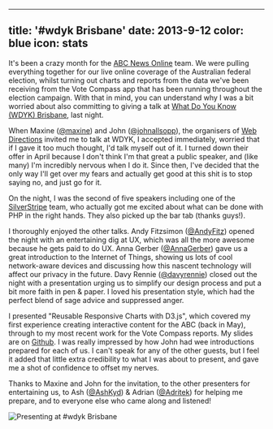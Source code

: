 ----
title: '#wdyk Brisbane'
date: 2013-9-12
color: blue
icon: stats
----

It's been a crazy month for the [ABC News Online](http://www.abc.net.au/news/) team. We were pulling everything together for our live online coverage of the Australian federal election, whilst turning out charts and reports from the data we've been receiving from the Vote Compass app that has been running throughout the election campaign. With that in mind, you can understand why I was a bit worried about also committing to giving a talk at [What Do You Know (WDYK) Brisbane](http://www.webdirections.org/events/wdyk-brisbane/), last night.

When Maxine ([@maxine](https://twitter.com/maxine)) and John ([@johnallsopp](https://twitter.com/johnallsopp)), the organisers of [Web Directions](http://www.webdirections.org/) invited me to talk at WDYK, I accepted immediately, worried that if I gave it too much thought, I'd talk myself out of it. I turned down their offer in April because I don't think I'm that great a public speaker, and (like many) I'm incredibly nervous when I do it. Since then, I've decided that the only way I'll get over my fears and actually get good at this shit is to stop saying no, and just go for it.

On the night, I was the second of five speakers including one of the [SilverStripe](http://www.silverstripe.com.au/) team, who actually got me excited about what can be done with PHP in the right hands. They also picked up the bar tab (thanks guys!).

I thoroughly enjoyed the other talks. Andy Fitzsimon ([@AndyFitz](https://twitter.com/@andyfitz)) opened the night with an entertaining dig at UX, which was all the more awesome because he gets paid to do UX. Anna Gerber ([@AnnaGerber](https://twitter.com/annagerber)) gave us a great introduction to the Internet of Things, showing us lots of cool network-aware devices and discussing how this nascent technology will affect our privacy in the future. Davy Rennie ([@davyrennie](https://twitter.com/davyrennie)) closed out the night with a presentation urging us to simplify our design process and put a bit more faith in pen & paper. I loved his presentation style, which had the perfect blend of sage advice and suppressed anger.

I presented "Reusable Responsive Charts with D3.js", which covered my first experience creating interactive content for the ABC (back in May), through to my most recent work for the Vote Compass reports. My slides are on [Github](https://github.com/colingourlay/presentations/tree/master/reusable-responsive-charts-with-d3js). I was really impressed by how John had wee introductions prepared for each of us. I can't speak for any of the other guests, but I feel it added that little extra credibility to what I was about to present, and gave me a shot of confidence to offset my nerves.

Thanks to Maxine and John for the invitation, to the other presenters for entertaining us, to Ash ([@AshKyd](https://twitter.com/ashkyd)) & Adrian ([@Adritek](https://twitter.com/adritek)) for helping me prepare, and to everyone else who came along and listened!

![Presenting at #wdyk Brisbane](/images/presenting-at-wdyk-brisbane.jpg)